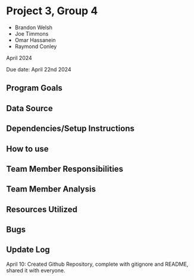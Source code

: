 # Project 3, Group 4
- Brandon Welsh
- Joe Timmons
- Omar Hassanein
- Raymond Conley

April 2024

Due date: April 22nd 2024

## Program Goals


## Data Source


## Dependencies/Setup Instructions


## How to use


## Team Member Responsibilities


## Team Member Analysis


## Resources Utilized


## Bugs


## Update Log
April 10: Created Github Repository, complete with gitignore and README, shared it with everyone.
